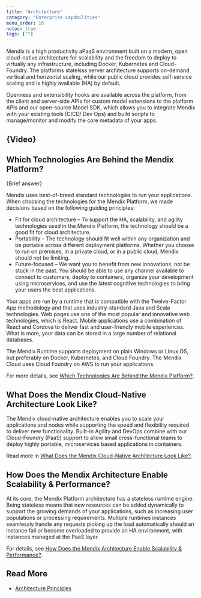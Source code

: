 ```yaml
---
title: "Architecture"
category: "Enterprise Capabilities"
menu_order: 10
notoc: true
tags: [""]
---
```


Mendix is a high productivity aPaaS environment built on a modern, open cloud-native architecture for scalability and the freedom to deploy to virtually any infrastructure, including Docker, Kubernetes and Cloud-Foundry. The platforms statelsss server architecture supports on-demand vertical and horizontal scaling, while our public cloud provides self-service scaling and is highly available (HA) by default. 

Openness and extensibility hooks are available across the platform, from the client and server-side APIs for custom model extensions to the platform APIs and our open-source Model SDK, which allows you to integrate Mendix with your existing tools (CICD/ Dev Ops) and build scripts to manage/monitor and modify the core metadata of your apps.

## {Video}

## Which Technologies Are Behind the Mendix Platform?

{Brief answer}

Mendix uses best-of-breed standard technologies to run your applications. When choosing the technologies for the Mendix Platform, we made decisions based on the following guiding principles:

* Fit for cloud architecture – To support the HA, scalability, and agility technologies used in the Mendix Platform, the technology should be a good fit for cloud architecture.
* Portability – The technology should fit well within any organization and be portable across different deployment platforms. Whether you choose to run on premises, in a private cloud, or in a public cloud, Mendix should not be limiting.
* Future-focused – We want you to benefit from new innovations, not be stuck in the past. You should be able to use any channel available to connect to customers, deploy to containers, organize your development using microservices, and use the latest cognitive technologies to bring your users the best applications.

Your apps are run by a runtime that is compatible with the Twelve-Factor App methodology and that uses industry-standard Java and Scala technologies. Web pages use one of the most popular and innovative web technologies, which is React. Mobile applications use a combination of React and Cordova to deliver fast and user-friendly mobile experiences. What is more, your data can be stored in a large number of relational databases.

The Mendix Runtime supports deployment on plain Windows or Linux OS, but preferably on Docker, Kubernetes, and Cloud Foundry. The Mendix Cloud uses Cloud Foundry on AWS to run your applications.

For more details, see [Which Technologies Are Behind the Mendix Platform?](architecture-principles#technologies).

## What Does the Mendix Cloud-Native Architecture Look Like?

The Mendix cloud-native architecture enables you to scale your applications and nodes while supporting the speed and flexibility required to deliver new functionality. Built-in Agility and DevOps combine with our Cloud-Foundry (PaaS) support to allow small cross-functional teams to deploy highly portable, microservices based applications in containers. 

Read more in [What Does the Mendix Cloud-Native Architecture Look Like?](architecture-principles#cloud-native).

## How Does the Mendix Architecture Enable Scalability & Performance?

At its core, the Mendix Platform architecture has a stateless runtime engine. Being stateless means that new resources can be added dynamically to support the growing demands of your applications, such as increasing user populations or processing requirements. 
Multiple runtimes instances seamlessly handle any requests picking up the load automatically should an instance fail or become overloaded to provide an HA environment, with instances managed at the PaaS layer. 

For details, see [How Does the Mendix Architecture Enable Scalability & Performance?](architecture-principles#scalability-performance).

## Read More

* [Architecture Principles](architecture-principles)
